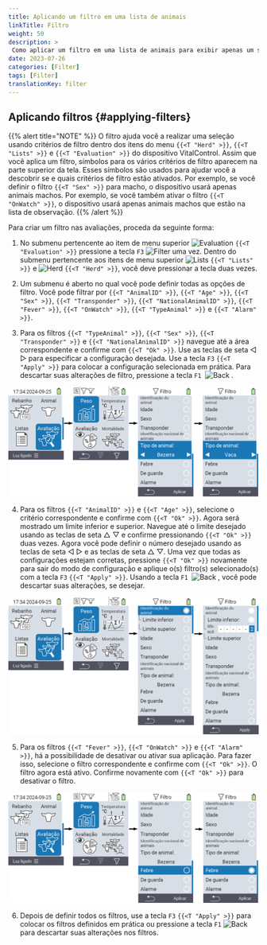 ```yaml
---
title: Aplicando um filtro em uma lista de animais
linkTitle: Filtro
weight: 50
description: >
 Como aplicar um filtro em uma lista de animais para exibir apenas um subconjunto dos animais presentes no dispositivo.
date: 2023-07-26
categories: [Filter]
tags: [Filter]
translationKey: filter
---
```

## Aplicando filtros {#applying-filters}

{{% alert title="NOTE" %}}
O filtro ajuda você a realizar uma seleção usando critérios de filtro dentro dos itens do menu `{{<T "Herd" >}}`, `{{<T "Lists" >}}` e `{{<T "Evaluation" >}}` do dispositivo VitalControl. Assim que você aplica um filtro, símbolos para os vários critérios de filtro aparecem na parte superior da tela. Esses símbolos são usados para ajudar você a descobrir se e quais critérios de filtro estão ativados. Por exemplo, se você definir o filtro `{{<T "Sex" >}}` para macho, o dispositivo usará apenas animais machos. Por exemplo, se você também ativar o filtro `{{<T "OnWatch" >}}`, o dispositivo usará apenas animais machos que estão na lista de observação.
{{% /alert %}}

Para criar um filtro nas avaliações, proceda da seguinte forma:

1. No submenu pertencente ao item de menu superior <img src="/icons/main/evaluation.svg" width="50" align="bottom" alt="Evaluation" /> `{{<T "Evaluation" >}}` pressione a tecla `F3` <img src="/icons/footer/filter.svg" width="25" align="bottom" alt="Filter" /> uma vez. Dentro do submenu pertencente aos itens de menu superior <img src="/icons/main/lists.svg" width="28" align="bottom" alt="Lists" /> `{{<T "Lists" >}}` e <img src="/icons/main/herd.svg" width="60" align="bottom" alt="Herd" /> `{{<T "Herd" >}}`, você deve pressionar a tecla duas vezes.

2. Um submenu é aberto no qual você pode definir todas as opções de filtro. Você pode filtrar por `{{<T "AnimalID" >}}`, `{{<T "Age" >}}`, `{{<T "Sex" >}}`, `{{<T "Transponder" >}}`, `{{<T "NationalAnimalID" >}}`, `{{<T "Fever" >}}`, `{{<T "OnWatch" >}}`, `{{<T "TypeAnimal" >}}` e `{{<T "Alarm" >}}`.

3. Para os filtros `{{<T "TypeAnimal" >}}`, `{{<T "Sex" >}}`, `{{<T "Transponder" >}}` e `{{<T "NationalAnimalID" >}}` navegue até a área correspondente e confirme com `{{<T "Ok" >}}`. Use as teclas de seta ◁ ▷ para especificar a configuração desejada. Use a tecla `F3` `{{<T "Apply" >}}` para colocar a configuração selecionada em prática. Para descartar suas alterações de filtro, pressione a tecla `F1` &nbsp;<img src="/icons/footer/exit.svg" width="25" align="bottom" alt="Back" />&nbsp;.

![VitalControl: menu Evaluation Create filter](images/filter.png "Create filter")

4. Para os filtros `{{<T "AnimalID" >}}` e `{{<T "Age" >}}`, selecione o critério correspondente e confirme com `{{<T "Ok" >}}`. Agora será mostrado um limite inferior e superior. Navegue até o limite desejado usando as teclas de seta △ ▽ e confirme pressionando `{{<T "Ok" >}}` duas vezes. Agora você pode definir o número desejado usando as teclas de seta ◁ ▷ e as teclas de seta △ ▽. Uma vez que todas as configurações estejam corretas, pressione `{{<T "Ok" >}}` novamente para sair do modo de configuração e aplique o(s) filtro(s) selecionado(s) com a tecla `F3` `{{<T "Apply" >}}`. Usando a tecla `F1` &nbsp;<img src="/icons/footer/exit.svg" width="25" align="bottom" alt="Back" />&nbsp;, você pode descartar suas alterações, se desejar.

![VitalControl: menu Evaluation Create filter](images/filter2.png "Create filter")

5. Para os filtros `{{<T "Fever" >}}`, `{{<T "OnWatch" >}}` e `{{<T "Alarm" >}}`, há a possibilidade de desativar ou ativar sua aplicação. Para fazer isso, selecione o filtro correspondente e confirme com `{{<T "Ok" >}}`. O filtro agora está ativo. Confirme novamente com `{{<T "Ok" >}}` para desativar o filtro.

![VitalControl: menu Evaluation Create filter](images/filter3.png "Create filter")

6. Depois de definir todos os filtros, use a tecla `F3` `{{<T "Apply" >}}` para colocar os filtros definidos em prática ou pressione a tecla `F1` <img src="/icons/footer/exit.svg" width="25" align="bottom" alt="Back" /> para descartar suas alterações nos filtros.
